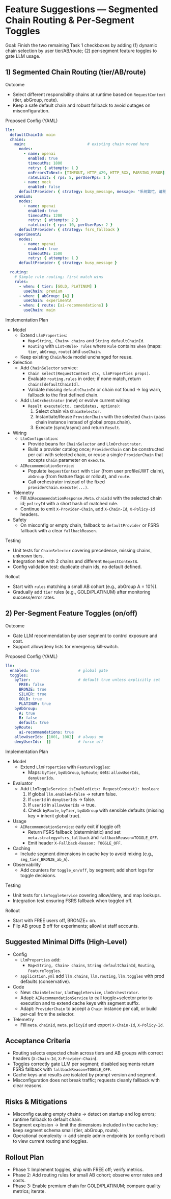 # Feature Suggestions — Segmented Chain Routing & Per‑Segment Toggles

Goal: Finish the two remaining Task 1 checkboxes by adding (1) dynamic chain selection by user tier/AB/route; (2) per‑segment feature toggles to gate LLM usage.

## 1) Segmented Chain Routing (tier/AB/route)

Outcome
- Select different responsibility chains at runtime based on `RequestContext` (tier, abGroup, route).
- Keep a safe default chain and robust fallback to avoid outages on misconfiguration.

Proposed Config (YAML)
```yaml
llm:
  defaultChainId: main
  chains:
    main:                           # existing chain moved here
      nodes:
        - name: openai
          enabled: true
          timeoutMs: 1800
          retry: { attempts: 1 }
          onErrorsToNext: [TIMEOUT, HTTP_429, HTTP_5XX, PARSING_ERROR]
          rateLimit: { rps: 5, perUserRps: 1 }
        - name: mock
          enabled: false
      defaultProvider: { strategy: busy_message, message: "系统繁忙，请稍后重试", httpStatus: 503 }
    premium:
      nodes:
        - name: openai
          enabled: true
          timeoutMs: 1200
          retry: { attempts: 2 }
          rateLimit: { rps: 10, perUserRps: 2 }
      defaultProvider: { strategy: fsrs_fallback }
    experimentA:
      nodes:
        - name: openai
          enabled: true
          timeoutMs: 1500
          retry: { attempts: 1 }
      defaultProvider: { strategy: busy_message }

  routing:
    # Simple rule routing; first match wins
    rules:
      - when: { tier: [GOLD, PLATINUM] }
        useChain: premium
      - when: { abGroup: [A] }
        useChain: experimentA
      - when: { route: [ai-recommendations] }
        useChain: main
```

Implementation Plan
- Model
  - Extend `LlmProperties`:
    - `Map<String, Chain> chains` and `String defaultChainId`.
    - `Routing` with `List<Rule> rules` where `Rule` contains `when` (maps: `tier`, `abGroup`, `route`) and `useChain`.
  - Keep existing `Chain`/`Node` model unchanged for reuse.
- Selection
  - Add `ChainSelector` service:
    - `Chain select(RequestContext ctx, LlmProperties props)`.
    - Evaluate `routing.rules` in order; if none match, return `chains[defaultChainId]`.
    - Validate missing `defaultChainId` or chain not found → log warn, fallback to the first defined chain.
  - Add `LlmOrchestrator` (new) or evolve current wiring:
    - `Result execute(ctx, candidates, options)`:
      1) Select chain via `ChainSelector`.
      2) Instantiate/Reuse `ProviderChain` with the selected `Chain` (pass chain instance instead of global props.chain).
      3) Execute (sync/async) and return `Result`.
- Wiring
  - `LlmConfiguration`:
    - Provide beans for `ChainSelector` and `LlmOrchestrator`.
    - Build a provider catalog once; `ProviderChain` can be constructed per call with selected chain, or reuse a single `ProviderChain` that accepts `Chain` parameter on `execute`.
  - `AIRecommendationService`:
    - Populate `RequestContext` with `tier` (from user profile/JWT claim), `abGroup` (from feature flags or rollout), and `route`.
    - Call orchestrator instead of the fixed `providerChain.execute(...)`.
- Telemetry
  - Fill `AIRecommendationResponse.Meta.chainId` with the selected chain id; `policyId` with a short hash of matched rule.
  - Continue to emit `X-Provider-Chain`, add `X-Chain-Id`, `X-Policy-Id` headers.
- Safety
  - On misconfig or empty chain, fallback to `defaultProvider` or FSRS fallback with a clear `fallbackReason`.

Testing
- Unit tests for `ChainSelector` covering precedence, missing chains, unknown tiers.
- Integration test with 2 chains and different `RequestContext`s.
- Config validation test: duplicate chain ids, no default defined.

Rollout
- Start with `rules` matching a small AB cohort (e.g., abGroup A = 10%).
- Gradually add `tier` rules (e.g., GOLD/PLATINUM) after monitoring success/error rates.

## 2) Per‑Segment Feature Toggles (on/off)

Outcome
- Gate LLM recommendation by user segment to control exposure and cost.
- Support allow/deny lists for emergency kill‑switch.

Proposed Config (YAML)
```yaml
llm:
  enabled: true                 # global gate
  toggles:
    byTier:                     # default true unless explicitly set
      FREE: false
      BRONZE: true
      SILVER: true
      GOLD: true
      PLATINUM: true
    byAbGroup:
      A: true
      B: false
      default: true
    byRoute:
      ai-recommendations: true
    allowUserIds: [1001, 1002]  # always on
    denyUserIds:  []            # force off
```

Implementation Plan
- Model
  - Extend `LlmProperties` with `FeatureToggles`:
    - Maps: `byTier`, `byAbGroup`, `byRoute`; sets: `allowUserIds`, `denyUserIds`.
- Evaluator
  - Add `LlmToggleService.isEnabled(ctx: RequestContext): boolean`:
    1) If global `llm.enabled=false` → return false.
    2) If `userId` in `denyUserIds` → false.
    3) If `userId` in `allowUserIds` → true.
    4) Check `byRoute`, `byTier`, `byAbGroup` with sensible defaults (missing key = inherit global true).
- Usage
  - `AIRecommendationService`: early exit if toggle off:
    - Return FSRS fallback (deterministic) and set `meta.strategy=fsrs_fallback` and `fallbackReason=TOGGLE_OFF`.
    - Emit header `X-Fallback-Reason: TOGGLE_OFF`.
- Caching
  - Include segment dimensions in cache key to avoid mixing (e.g., `seg_tier_BRONZE_ab_A`).
- Observability
  - Add counters for `toggle_on/off`, by segment; add short logs for toggle decisions.

Testing
- Unit tests for `LlmToggleService` covering allow/deny, and map lookups.
- Integration test ensuring FSRS fallback when toggled off.

Rollout
- Start with FREE users off, BRONZE+ on.
- Flip AB group B off for experiments; allowlist staff accounts.

## Suggested Minimal Diffs (High‑Level)
- Config
  - `LlmProperties` add:
    - `Map<String, Chain> chains`, `String defaultChainId`, `Routing`, `FeatureToggles`.
  - `application.yml` add `llm.chains`, `llm.routing`, `llm.toggles` with prod defaults (conservative).
- Code
  - New: `ChainSelector`, `LlmToggleService`, `LlmOrchestrator`.
  - Adapt: `AIRecommendationService` to call toggle+selector prior to execution and to extend cache keys with segment suffix.
  - Adapt: `ProviderChain` to accept a `Chain` instance per call, or build per‑call from the selector.
- Telemetry
  - Fill `meta.chainId`, `meta.policyId` and export `X-Chain-Id`, `X-Policy-Id`.

## Acceptance Criteria
- Routing selects expected chain across tiers and AB groups with correct headers (`X-Chain-Id`, `X-Provider-Chain`).
- Toggles correctly gate LLM per segment; disabled segments return FSRS fallback with `fallbackReason=TOGGLE_OFF`.
- Cache keys and results are isolated by prompt version and segment.
- Misconfiguration does not break traffic; requests cleanly fallback with clear reasons.

## Risks & Mitigations
- Misconfig causing empty chains → detect on startup and log errors; runtime fallback to default chain.
- Segment explosion → limit the dimensions included in the cache key; keep segment schema small (tier, abGroup, route).
- Operational complexity → add simple admin endpoints (or config reload) to view current routing and toggles.

## Rollout Plan
- Phase 1: Implement toggles, ship with FREE off; verify metrics.
- Phase 2: Add routing rules for small AB cohort; observe error rates and costs.
- Phase 3: Enable premium chain for GOLD/PLATINUM; compare quality metrics; iterate.

